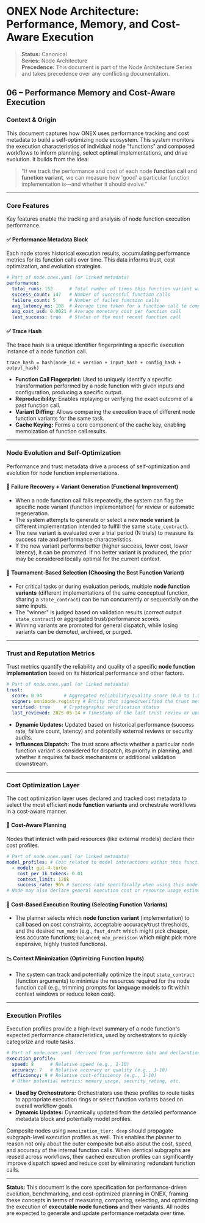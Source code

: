 <!-- === OmniNode:Metadata ===
author: OmniNode Team
copyright: OmniNode Team
created_at: '2025-05-28T12:40:26.721229'
description: Stamped by ONEX
entrypoint: python://performance_memory_and_cost.md
hash: 8118a1e34eb1ae1bf7e0c26230e5e0dc743914f2e55705cc22d6c68fbd2cdd98
last_modified_at: '2025-05-29T11:50:15.131928+00:00'
lifecycle: active
meta_type: tool
metadata_version: 0.1.0
name: performance_memory_and_cost.md
namespace: omnibase.performance_memory_and_cost
owner: OmniNode Team
protocol_version: 0.1.0
runtime_language_hint: python>=3.11
schema_version: 0.1.0
state_contract: state_contract://default
tools: null
uuid: d90ae1d1-b3ef-4e06-9a6f-52c2699a8d8c
version: 1.0.0

<!-- === /OmniNode:Metadata === -->


# ONEX Node Architecture: Performance, Memory, and Cost-Aware Execution

> **Status:** Canonical  
> **Series:** Node Architecture  
> **Precedence:** This document is part of the Node Architecture Series and takes precedence over any conflicting documentation. 

## 06 – Performance Memory and Cost-Aware Execution

### Context & Origin

This document captures how ONEX uses performance tracking and cost metadata to build a self-optimizing node ecosystem. This system monitors the execution characteristics of individual node "functions" and composed workflows to inform planning, select optimal implementations, and drive evolution. It builds from the idea:

> "If we track the performance and cost of each node **function call** and **function variant**, we can measure how 'good' a particular function implementation is—and whether it should evolve."

---

### Core Features

Key features enable the tracking and analysis of node function execution performance.

#### ✅ Performance Metadata Block

Each node stores historical execution results, accumulating performance metrics for its function calls over time. This data informs trust, cost optimization, and evolution strategies.

```yaml
# Part of node.onex.yaml (or linked metadata)
performance:
  total_runs: 152      # Total number of times this function variant was called
  success_count: 147   # Number of successful function calls
  failure_count: 5     # Number of failed function calls
  avg_latency_ms: 108  # Average time taken for a function call to complete
  avg_cost_usd: 0.0021 # Average monetary cost per function call
  last_success: true   # Status of the most recent function call
```

#### ✅ Trace Hash

The trace hash is a unique identifier fingerprinting a specific execution instance of a node function call.

```
trace_hash = hash(node_id + version + input_hash + config_hash + output_hash)
```

* **Function Call Fingerprint:** Used to uniquely identify a specific transformation performed by a node function with given inputs and configuration, producing a specific output.
* **Reproducibility:** Enables replaying or verifying the exact outcome of a past function call.
* **Variant Diffing:** Allows comparing the execution trace of different node function variants for the same task.
* **Cache Keying:** Forms a core component of the cache key, enabling memoization of function call results.

---

### Node Evolution and Self-Optimization

Performance and trust metadata drive a process of self-optimization and evolution for node function implementations.

#### 🔁 Failure Recovery + Variant Generation (Functional Improvement)

* When a node function call fails repeatedly, the system can flag the specific node variant (function implementation) for review or automatic regeneration.
* The system attempts to generate or select a new **node variant** (a different implementation intended to fulfill the same `state_contract`).
* The new variant is evaluated over a trial period (N trials) to measure its success rate and performance characteristics.
* If the new variant performs better (higher success, lower cost, lower latency), it can be promoted. If no better variant is produced, the prior may be considered locally optimal for the current context.

#### 🧬 Tournament-Based Selection (Choosing the Best Function Variant)

* For critical tasks or during evaluation periods, multiple **node function variants** (different implementations of the same conceptual function, sharing a `state_contract`) can be run concurrently or sequentially on the same inputs.
* The "winner" is judged based on validation results (correct output `state_contract`) or aggregated trust/performance scores.
* Winning variants are promoted for general dispatch, while losing variants can be demoted, archived, or purged.

---

### Trust and Reputation Metrics

Trust metrics quantify the reliability and quality of a specific **node function implementation** based on its historical performance and other factors.

```yaml
# Part of node.onex.yaml (or linked metadata)
trust:
  score: 0.94        # Aggregated reliability/quality score (0.0 to 1.0)
  signer: omninode.registry # Entity that signed/verified the trust metadata
  verified: true     # Cryptographic verification status
  last_reviewed: 2025-05-14 # Timestamp of the last trust review or update
```

* **Dynamic Updates:** Updated based on historical performance (success rate, failure count, latency) and potentially external reviews or security audits.
* **Influences Dispatch:** The trust score affects whether a particular node function variant is considered for dispatch, its priority in planning, and whether it requires fallback mechanisms or additional validation downstream.

---

### Cost Optimization Layer

The cost optimization layer uses declared and tracked cost metadata to select the most efficient **node function variants** and orchestrate workflows in a cost-aware manner.

#### 🧠 Cost-Aware Planning

Nodes that interact with paid resources (like external models) declare their cost profiles.

```yaml
# Part of node.onex.yaml (or linked metadata)
model_profiles: # Cost related to model interactions within this function
  - model: gpt-4-turbo
    cost_per_1k_tokens: 0.01
    context_limit: 128k
    success_rate: 96% # Success rate specifically when using this model
# Node may also declare general execution cost or resource usage estimates
```

#### 🔄 Cost-Based Execution Routing (Selecting Function Variants)

* The planner selects which **node function variant** (implementation) to call based on cost constraints, acceptable accuracy/trust thresholds, and the desired `run_mode` (e.g., `fast_draft` which might pick cheaper, less accurate functions; `balanced`; `max_precision` which might pick more expensive, highly trusted functions).

#### 📉 Context Minimization (Optimizing Function Inputs)

* The system can track and potentially optimize the input `state_contract` (function arguments) to minimize the resources required for the node function call (e.g., trimming prompts for language models to fit within context windows or reduce token cost).

---

### Execution Profiles

Execution profiles provide a high-level summary of a node function's expected performance characteristics, used by orchestrators to quickly categorize and route tasks.

```yaml
# Part of node.onex.yaml (derived from performance data and declarations)
execution_profile:
  speed: 8      # Relative speed (e.g., 1-10)
  accuracy: 7   # Relative accuracy or quality (e.g., 1-10)
  efficiency: 9 # Relative cost-efficiency (e.g., 1-10)
  # Other potential metrics: memory_usage, security_rating, etc.
```

* **Used by Orchestrators:** Orchestrators use these profiles to route tasks to appropriate execution rings or select function variants based on overall workflow goals.
* **Dynamic Updates:** Dynamically updated from the detailed performance metadata block and potentially model profiles.

Composite nodes using `memoization_tier: deep` should propagate subgraph-level execution profiles as well. This enables the planner to reason not only about the outer composite but also about the cost, speed, and accuracy of the internal function calls. When identical subgraphs are reused across workflows, their cached execution profiles can significantly improve dispatch speed and reduce cost by eliminating redundant function calls.

---

**Status:** This document is the core specification for performance-driven evolution, benchmarking, and cost-optimized planning in ONEX, framing these concepts in terms of measuring, comparing, selecting, and optimizing the execution of **executable node functions** and their variants. All nodes are expected to generate and update performance metadata over time.
